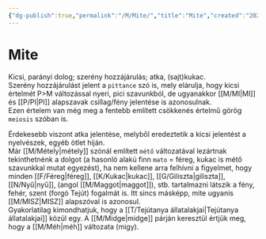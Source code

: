 ```yaml
---
{"dg-publish":true,"permalink":"/M/Mite/","title":"Mite","created":"2023-10-21T04:26","updated":"2025-08-31T02:54"}
---
```



# Mite

Kicsi, parányi dolog; szerény hozzájárulás; atka, (sajt)kukac.  
Szerény hozzájárulást jelent a `pittance` szó is, mely elárulja, hogy kicsi értelmét P>M változással nyeri, pici szavunkból, de ugyanakkor [[M/MI\|MI]] és [[P/PI\|PI]] alapszavak csillag/fény jelentése is azonosulnak.  
Ezen értelem van még meg a fentebb említett csökkenés értelmű görög `meiosis` szóban is.  

Érdekesebb viszont atka jelentése, melyből eredeztetik a kicsi jelentést a nyelvészek, egyéb ötlet híján.  
Már [[M/Métely\|métely]] szónál említett `métő` változatával lezártnak tekinthetnénk a dolgot (a hasonló alakú finn `mato` = féreg, kukac is métő szavunkkal mutat egyezést), ha nem kellene arra felhívni a figyelmet, hogy minden [[F/Féreg\|féreg]], [[K/Kukac\|kukac]], [[G/Giliszta\|giliszta]], [[N/Nyű\|nyű]], (angol [[M/Maggot\|maggot]]), stb. tartalmazni látszik a fény, fehér, szent (forgó Tejút) fogalmát is. Itt sincs másképp, mite ugyanis [[M/MISZ\|MISZ]] alapszóval is azonosul.  
Gyakorlatilag kimondhatjuk, hogy a [[T/Tejútanya állatalakjai\|Tejútanya állatalakjai]] közül egy. A [[M/Midge\|midge]] párján keresztül értjük meg, hogy a [[M/Méh\|méh]] változata (migy).  